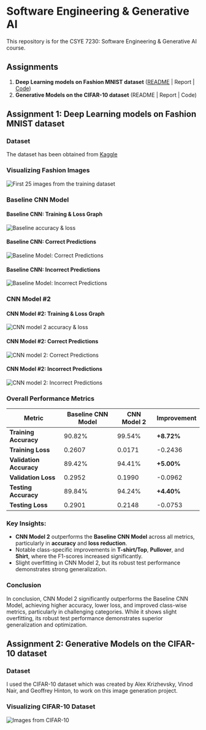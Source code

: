# Software Engineering & Generative AI
This repository is for the CSYE 7230: Software Engineering &amp; Generative AI course.

## Assignments
1. **Deep Learning models on Fashion MNIST dataset** ([README](#assignment-1-deep-learning-models-on-fashion-mnist-dataset) | Report | [Code](./Deep%20Learning%20MNIST/Rish_Analysis.ipynb))
2. **Generative Models on the CIFAR-10 dataset** (README | Report | Code)

## Assignment 1: Deep Learning models on Fashion MNIST dataset
### Dataset
The dataset has been obtained from [Kaggle](https://www.kaggle.com/datasets/zalando-research/fashionmnist/data)

### Visualizing Fashion Images
![First 25 images from the training dataset](./Deep%20Learning%20MNIST/visuals/visualizing_clothes.png)

### Baseline CNN Model 
#### Baseline CNN: Training & Loss Graph
![Baseline accuracy & loss](./Deep%20Learning%20MNIST/visuals/Training_Accuracy_And_Loss.png)

#### Baseline CNN: Correct Predictions
![Baseline Model: Correct Predictions](./Deep%20Learning%20MNIST/visuals/Correct_Predictions.png)

#### Baseline CNN: Incorrect Predictions
![Baseline Model: Incorrect Predictions](./Deep%20Learning%20MNIST/visuals/Incorrect_Predictions.png)

### CNN Model #2
#### CNN Model #2: Training & Loss Graph
![CNN model 2 accuracy & loss](./Deep%20Learning%20MNIST/visuals/CNN2_Training_Accuracy_And_Loss.png)

#### CNN Model #2: Correct Predictions
![CNN model 2: Correct Predictions](./Deep%20Learning%20MNIST/visuals/CNN2_Correct_Predictions.png)

#### CNN Model #2: Incorrect Predictions
![CNN model 2: Incorrect Predictions](./Deep%20Learning%20MNIST/visuals/CNN2_Incorrect_Predictions.png)

### Overall Performance Metrics

| Metric                  | Baseline CNN Model| CNN Model 2      | Improvement |
|-------------------------|-------------------|------------------|-------------|
| **Training Accuracy**   | 90.82%            | 99.54%           | **+8.72%**   |
| **Training Loss**       | 0.2607            | 0.0171           | -0.2436      |
| **Validation Accuracy** | 89.42%            | 94.41%           | **+5.00%**   |
| **Validation Loss**     | 0.2952            | 0.1990           | -0.0962      |
| **Testing Accuracy**    | 89.84%            | 94.24%           | **+4.40%**   |
| **Testing Loss**        | 0.2901            | 0.2148           | -0.0753      |

### Key Insights:
- **CNN Model 2** outperforms the **Baseline CNN Model** across all metrics, particularly in **accuracy** and **loss reduction**.
- Notable class-specific improvements in **T-shirt/Top**, **Pullover**, and **Shirt**, where the F1-scores increased significantly.
- Slight overfitting in CNN Model 2, but its robust test performance demonstrates strong generalization.

### Conclusion

In conclusion, CNN Model 2 significantly outperforms the Baseline CNN Model, achieving higher accuracy, lower loss, and improved class-wise metrics, particularly in challenging categories. While it shows slight overfitting, its robust test performance demonstrates superior generalization and optimization.

## Assignment 2: Generative Models on the CIFAR-10 dataset
### Dataset
I used the CIFAR-10 dataset which was created by Alex Krizhevsky, Vinod Nair, and Geoffrey Hinton, to work on this image generation project. 

### Visualizing CIFAR-10 Dataset
![Images from CIFAR-10](./Image%20Generation%20CIFAR-10/visuals/cifar10_classes_images.png)
